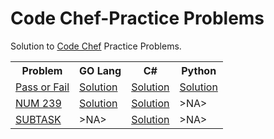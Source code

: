 # Code Chef-Practice Problems

<html>
 <head>
   
 </head>
 <body>
 
Solution to <a href="https://www.codechef.com/practice?page=0&limit=20&sort_by=difficulty_rating&sort_order=asc&search=&start_rating=0&end_rating=999&topic=">Code Chef</a> Practice Problems.

<table width="100%"> 
  <tr>
    <th>Problem</th>
    <th>GO Lang</th>
    <th>C#</th>
    <th>Python</th>
  </tr>
  <tr>
    <td><a href="https://www.codechef.com/problems/PASSORFAIL">Pass or Fail </a></td>
    <td><a href="https://www.codechef.com/viewsolution/60103846">Solution</a></td>   
    <td><a href="https://www.codechef.com/viewsolution/60103308">Solution</a></td>   
    <td><a href="https://www.codechef.com/viewsolution/60104518">Solution</a></td>   
  </tr>
 <tr>
    <td><a href="https://www.codechef.com/problems/NUM239">NUM 239 </a></td>
    <td><a href="https://www.codechef.com/viewsolution/60109252">Solution</a></td>   
    <td><a href="https://www.codechef.com/viewsolution/60108820">Solution</a></td>   
    <td>>NA></td>
  </tr>
  <tr>
    <td><a href="https://www.codechef.com/problems/SUBTASK">SUBTASK</a></td>
    <td>>NA></td>   
    <td><a href="https://www.codechef.com/viewsolution/60137280">Solution</a></td>   
   <td>>NA></td>  
  </tr>
</table>  
<body> 
<html> 
